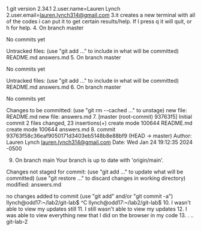1.git version 2.34.1
2.user.name=Lauren Lynch
2.user.email=lauren.lynch314@gmail.com
3.it creates a new terminal with all of the codes i can put it to get certain results/help. If I press q it will quit, or h for help. 
4. 
On branch master

No commits yet

Untracked files:
  (use "git add <file>..." to include in what will be committed)
	README.md
	answers.md
5.
On branch master

No commits yet

Untracked files:
  (use "git add <file>..." to include in what will be committed)
	README.md
	answers.md
6.
On branch master

No commits yet

Changes to be committed:
  (use "git rm --cached <file>..." to unstage)
	new file:   README.md
	new file:   answers.md
7.
[master (root-commit) 93763f5] Initial commit
 2 files changed, 23 insertions(+)
 create mode 100644 README.md
 create mode 100644 answers.md
 8.
 commit 93763f58c36eaf9050171d3403eb5148b8e88bf9 (HEAD -> master)
Author: Lauren Lynch <lauren.lynch314@gmail.com>
Date:   Wed Jan 24 19:12:35 2024 -0500

9. On branch main
Your branch is up to date with 'origin/main'.

Changes not staged for commit:
  (use "git add <file>..." to update what will be committed)
  (use "git restore <file>..." to discard changes in working directory)
	modified:   answers.md

no changes added to commit (use "git add" and/or "git commit -a")
llynch@odd17:~/lab2/git-lab$ ^C
llynch@odd17:~/lab2/git-lab$ 
10. I wasn't able to view my updates still
11. I still wasn't able to view my updates 
12. I was able to view everything new that I did on the browser in my code 
13. .  ..  git-lab-2
